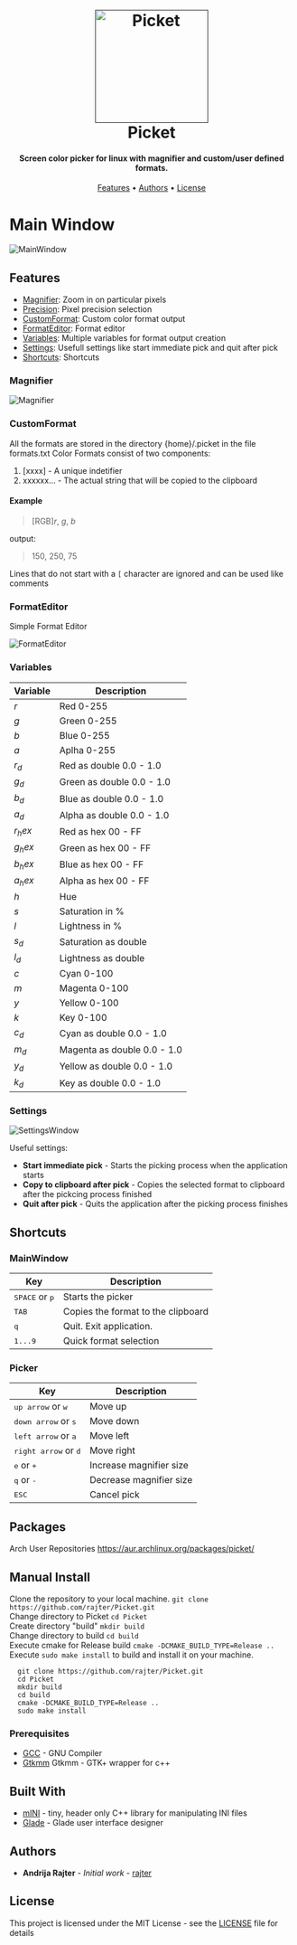 <h1 align="center">
  <br>
  <a href=""><img src="resources/picket.svg" alt="Picket" width="200"></a>
  <br>
  Picket
  <br>
</h1>

<h4 align="center">Screen color picker for linux with magnifier and custom/user defined formats.</h4>

<p align="center">
  <a href="#features"> Features</a> •
  <a href="#authors">Authors</a> •
  <a href="#license">License</a>
</p>

# Main Window
![MainWindow](/resources/MainWindow.png)

## Features

* [Magnifier](#Magnifier): Zoom in on particular pixels
* [Precision](#Precision): Pixel precision selection
* [CustomFormat](#CustomFormat): Custom color format output
* [FormatEditor](#FormatEditor): Format editor
* [Variables](#Variables): Multiple variables for format output creation
* [Settings](#Settings): Usefull settings like start immediate pick and quit after pick
* [Shortcuts](#Shortcuts): Shortcuts

### Magnifier

![Magnifier](/resources/Magnifier.png)

### CustomFormat

All the formats are stored in the directory {home}/.picket in the file formats.txt
Color Formats consist of two components:
1. [xxxx] - A unique indetifier
2. xxxxxx... - The actual string that will be copied to the clipboard
#### Example
> [RGB]$r$, $g$, $b$

output:

> 150, 250, 75

Lines that do not start with a `[` character are ignored and can be used like comments

### FormatEditor

Simple Format Editor

![FormatEditor](/resources/FormatEditorWindow.png)

### Variables

| Variable     | Description                          |
| ------------ | ------------------------------------ |
| $r$          | Red 0-255                            |
| $g$          | Green 0-255                          |
| $b$          | Blue 0-255                           |
| $a$          | Aplha 0-255                          |
| $r_d$        | Red as double 0.0 - 1.0              |
| $g_d$        | Green as double 0.0 - 1.0            |
| $b_d$        | Blue as double 0.0 - 1.0             |
| $a_d$        | Alpha as double 0.0 - 1.0            |
| $r_hex$      | Red as hex 00 - FF                   |
| $g_hex$      | Green as hex 00 - FF                 |
| $b_hex$      | Blue as hex 00 - FF                  |
| $a_hex$      | Alpha as hex 00 - FF                 |
| $h$          | Hue                                  |
| $s$          | Saturation in %                      |
| $l$          | Lightness in %                       |
| $s_d$        | Saturation as double                 |
| $l_d$        | Lightness as double                  |
| $c$          | Cyan 0-100                           |
| $m$          | Magenta 0-100                        |
| $y$          | Yellow 0-100                         |
| $k$          | Key 0-100                            |
| $c_d$        | Cyan as double 0.0 - 1.0             |
| $m_d$        | Magenta as double 0.0 - 1.0          |
| $y_d$        | Yellow as double 0.0 - 1.0           |
| $k_d$        | Key as double 0.0 - 1.0              |

### Settings
![SettingsWindow](/resources/SettingsWindow.png)

Useful settings:
* __Start immediate pick__ - Starts the picking process when the application starts
* __Copy to clipboard after pick__ - Copies the selected format to clipboard after the pickcing process finished
* __Quit after pick__ - Quits the application after the picking process finishes

## Shortcuts
### MainWindow

| Key                                 | Description                         |
| ----------------------------------- | ----------------------------------- |
| <kbd>SPACE</kbd> or <kbd>p</kbd>    | Starts the picker                   |
| <kbd>TAB</kbd>                      | Copies the format to the clipboard  |
| <kbd>q</kbd>                        | Quit. Exit application.             |
| <kbd>1...9</kbd>                    | Quick format selection              |

### Picker

| Key                                   | Description                         |
| -----------------------------------   | ----------------------------------- |
| <kbd>up arrow</kbd> or <kbd>w</kbd>   | Move up                             |
| <kbd>down arrow</kbd> or <kbd>s</kbd> | Move down                           |
| <kbd>left arrow</kbd> or <kbd>a</kbd> | Move left                           |
| <kbd>right arrow</kbd> or <kbd>d</kbd>| Move right                          |
| <kbd>e</kbd> or <kbd>+</kbd>          | Increase magnifier size             |
| <kbd>q</kbd> or <kbd>-</kbd>          | Decrease magnifier size             |
| <kbd>ESC</kbd>                        | Cancel pick                         |

## Packages
Arch User Repositories https://aur.archlinux.org/packages/picket/

## Manual Install

Clone the repository to your local machine. `git clone https://github.com/rajter/Picket.git`  
Change directory to Picket `cd Picket`  
Create directory "build" `mkdir build`  
Change directory to build `cd build`  
Execute cmake for Release build `cmake -DCMAKE_BUILD_TYPE=Release ..`    
Execute `sudo make install` to build and install it on your machine.

```shell
  git clone https://github.com/rajter/Picket.git
  cd Picket
  mkdir build
  cd build
  cmake -DCMAKE_BUILD_TYPE=Release ..
  sudo make install
```
### Prerequisites

* [GCC](https://gcc.gnu.org/) - GNU Compiler
* [Gtkmm](https://www.gtkmm.org/en/) Gtkmm - GTK+ wrapper for c++

## Built With

* [mINI](https://github.com/pulzed/mINI) - tiny, header only C++ library for manipulating INI files
* [Glade](https://glade.gnome.org/) - Glade user interface designer

## Authors

* **Andrija Rajter** - *Initial work* - [rajter](https://github.com/rajter)

## License

This project is licensed under the MIT License - see the [LICENSE](LICENSE) file for details
